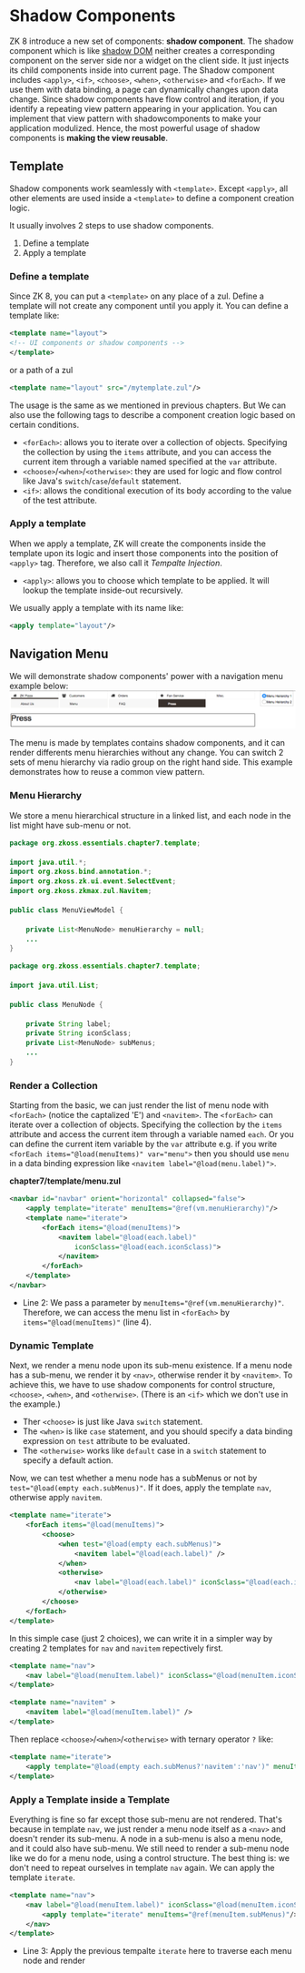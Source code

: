 # Shadow Components

ZK 8 introduce a new set of components: **shadow component**. The shadow component which is like [shadow DOM](http://w3c.github.io/webcomponents/spec/shadow/) neither creates a corresponding component on the server side nor a widget on the client side. It just injects its child components inside into current page. The Shadow component includes `<apply>`, `<if>`, `<choose>`, `<when>`, `<otherwise>` and `<forEach>`. If we use them with data binding, a page can dynamically changes upon data change. Since shadow components have flow control and iteration, if you identify a repeating view pattern appearing in your application. You can implement that view pattern with shadowcomponents to make your application modulized. Hence, the most powerful usage of shadow components is **making the view reusable**.


## Template
Shadow components work seamlessly with `<template>`. Except `<apply>`, all other elements are used inside a `<template>` to define a component creation logic.

It usually involves 2 steps to use shadow components.
1. Define a template
2. Apply a template

### Define a template
Since ZK 8, you can put a `<template>` on any place of a zul. Define a template will not create any component until you apply it. You can define a template like:

```xml
<template name="layout">
<!-- UI components or shadow components -->
</template>
```

or a path of a zul
```xml
<template name="layout" src="/mytemplate.zul"/>
```
The usage is the same as we mentioned in previous chapters. But We can also use the following tags to describe a component creation logic based on certain conditions.

* `<forEach>`: allows you to iterate over a collection of objects. Specifying the collection by using the `items` attribute, and you can access the current item through a variable named specified at the `var` attribute.
* `<choose>`/`<when>`/`<otherwise>`: they are used for logic and flow control like Java's `switch`/`case`/`default` statement.
* `<if>`: allows the conditional execution of its body according to the value of the test attribute.

### Apply a template
When we apply a template, ZK will create the components inside the template upon its logic and insert those components into the position of `<apply>` tag. Therefore, we also call it *Tempalte Injection*.

* `<apply>`: allows you to choose which template to be applied. It will lookup the template inside-out recursively.

We usually apply a template with its name like:

```xml
<apply template="layout"/>
```


## Navigation Menu
We will demonstrate shadow components' power with a navigation menu example below:
![](../images/ze-ch7-menu.png)

The menu is made by templates contains shadow components, and it can render differents menu hierarchies without any change. You can switch 2 sets of menu hierarchy via radio group on the right hand side. This example demonstrates how to reuse a common view pattern.

### Menu Hierarchy
We store a menu hierarchical structure in a linked list, and each node in the list might have sub-menu or not.

```java
package org.zkoss.essentials.chapter7.template;

import java.util.*;
import org.zkoss.bind.annotation.*;
import org.zkoss.zk.ui.event.SelectEvent;
import org.zkoss.zkmax.zul.Navitem;

public class MenuViewModel {

    private List<MenuNode> menuHierarchy = null;
    ...
}
```


```java
package org.zkoss.essentials.chapter7.template;

import java.util.List;

public class MenuNode {

    private String label;
    private String iconSclass;
    private List<MenuNode> subMenus;
    ...
}
```

### Render a Collection
Starting from the basic, we can just render the list of menu node with `<forEach>` (notice the captalized 'E') and `<navitem>`. The `<forEach>` can iterate over a collection of objects. Specifying the collection by the `items` attribute and access the current item through a variable named `each`. Or you can define the current item variable by the `var` attribute e.g. if you write `<forEach items="@load(menuItems)" var="menu">` then you should use `menu` in a data binding expression like `<navitem label="@load(menu.label)">`.


**chapter7/template/menu.zul**
```xml
<navbar id="navbar" orient="horizontal" collapsed="false">
    <apply template="iterate" menuItems="@ref(vm.menuHierarchy)"/>
    <template name="iterate">
        <forEach items="@load(menuItems)">
            <navitem label="@load(each.label)"
                iconSclass="@load(each.iconSclass)">
            </navitem>
        </forEach>
    </template>
</navbar>
```
- Line 2: We pass a parameter by `menuItems="@ref(vm.menuHierarchy)"`. Therefore, we can access the menu list in `<forEach>` by `items="@load(menuItems)"` (line 4).



### Dynamic Template
Next, we render a menu node upon its sub-menu existence. If a menu node has a sub-menu, we render it by `<nav>`, otherwise render it by `<navitem>`. To achieve this, we have to use shadow components for control structure, `<choose>`, `<when>`, and `<otherwise>`. (There is an `<if>` which we don't use in the example.)
* Ther `<choose>` is just like Java `switch` statement.
* The `<when>` is like `case` statement, and you should specify a data binding expression on `test` attribute to be evaluated.
* The `<otherwise>` works like `default` case in a `switch` statement to specify a default action.

Now, we can test whether a menu node has a subMenus or not by `test="@load(empty each.subMenus)"`. If it does, apply the template `nav`, otherwise apply `navitem`.

```xml
<template name="iterate">
    <forEach items="@load(menuItems)">
        <choose>
            <when test="@load(empty each.subMenus)">
                <navitem label="@load(each.label)" />
            </when>
            <otherwise>
                <nav label="@load(each.label)" iconSclass="@load(each.iconSclass)"/>
            </otherwise>
        </choose>
    </forEach>
</template>
```

In this simple case (just 2 choices), we can write it in a simpler way by creating 2 templates for `nav` and `navitem` repectively first.

```xml
<template name="nav">
    <nav label="@load(menuItem.label)" iconSclass="@load(menuItem.iconSclass)"/>
</template>
```
```xml
<template name="navitem" >
    <navitem label="@load(menuItem.label)" />
</template>
```

Then replace `<choose>`/`<when>`/`<otherwise>` with ternary operator `?` like:

```xml
<template name="iterate">
    <apply template="@load(empty each.subMenus?'navitem':'nav')" menuItem="@ref(each)"/>
</template>
```


### Apply a Template inside a Template
Everything is fine so far except those sub-menu are not rendered. That's because in template `nav`, we just render a menu node itself as a `<nav>` and doesn't render its sub-menu. A node in a sub-menu is also a menu node, and it could also have sub-menu. We still need to render a sub-menu node like we do for a menu node, using a control structure. The best thing is: we don't need to repeat ourselves in template `nav` again. We can apply the template `iterate`.

```xml
<template name="nav">
    <nav label="@load(menuItem.label)" iconSclass="@load(menuItem.iconSclass)">
        <apply template="iterate" menuItems="@ref(menuItem.subMenus)"/>
    </nav>
</template>
```
- Line 3: Apply the previous tempalte `iterate` here to traverse each menu node and render





